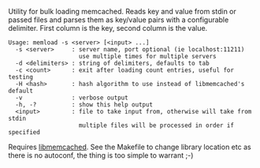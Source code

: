 Utility for bulk loading memcached. Reads key and value from stdin or passed files and parses them as key/value pairs with a configurable delimiter. First column is the key, second column is the value.

	Usage: memload -s <server> [<input> ...]
	  -s <server>     : server name, port optional (ie localhost:11211)
	                    use multiple times for multiple servers
	  -d <delimiters> : string of delimiters, defaults to tab
	  -c <count>      : exit after loading count entries, useful for testing
	  -H <hash>       : hash algorithm to use instead of libmemcached's default
	  -v              : verbose output
	  -h, -?          : show this help output
	  <input>         : file to take input from, otherwise will take from stdin
	                    multiple files will be processed in order if specified

Requires [libmemcached](http://libmemcached.org/). See the Makefile to change library location etc as there is no autoconf, the thing is too simple to warrant ;-)